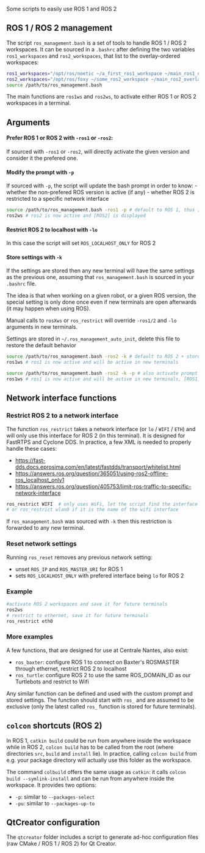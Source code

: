 Some scripts to easily use ROS 1 and ROS 2

## ROS 1 / ROS 2 management

The script `ros_management.bash` is a set of tools to handle ROS 1 / ROS 2 workspaces. It can be sourced in a `.bashrc` after defining the two variables `ros1_workspaces` and `ros2_workspaces`, that list to the overlay-ordered workspaces:

```bash
ros1_workspaces="/opt/ros/noetic ~/a_first_ros1_workspace ~/main_ros1_overlay"
ros2_workspaces="/opt/ros/foxy ~/some_ros2_workspace ~/main_ros2_overlay"
source /path/to/ros_management.bash
```

The main functions  are `ros1ws` and `ros2ws`, to activate either ROS 1 or ROS 2 workspaces in a terminal.

## Arguments

#### Prefer ROS 1 or ROS 2 with `-ros1` or `-ros2`: 

If sourced with `-ros1` or `-ros2`, will directly activate the given version and consider it the prefered one.

#### Modify the prompt with `-p`

If sourced with `-p`, the script will update the bash prompt in order to know:
    - whether the non-prefered ROS version is active (if any)
    - whether ROS 2 is restricted to a specific network interface
    
```bash
source /path/to/ros_management.bash -ros1 -p # default to ROS 1, thus [ROS1] is not displayed in the prompt
ros2ws # ros2 is now active and [ROS2] is displayed
```

#### Restrict ROS 2 to localhost with `-lo`

In this case the script will set `ROS_LOCALHOST_ONLY` for ROS 2

#### Store settings with `-k`

If the settings are stored then any new terminal will have the same settings as the previous one, assuming that `ros_management.bash` is sourced in your `.bashrc` file.

The idea is that when working on a given robot, or a given ROS version, the special setting is only done once even if new terminals are open afterwards (it may happen when using ROS).

Manual calls to `rosXws` or `ros_restrict` will override `-ros1/2` and `-lo` arguments in new terminals.

Settings are stored in `~/.ros_management_auto_init`, delete this file to restore the default behavior

```bash
source /path/to/ros_management.bash -ros2 -k # default to ROS 2 + store settings
ros1ws # ros1 is now active and will be active in new terminals
```
```bash
source /path/to/ros_management.bash -ros2 -k -p # also activate prompt
ros1ws # ros1 is now active and will be active in new terminals, [ROS1] is displayed as well
```

## Network interface functions

### Restrict ROS 2 to a network interface

The function `ros_restrict` takes a network interface (or `lo` / `WIFI` / `ETH`) and will only use this interface for ROS 2 (in this terminal).
It is designed for FastRTPS and Cyclone DDS. In practice, a few XML is needed to properly handle these cases:
- https://fast-dds.docs.eprosima.com/en/latest/fastdds/transport/whitelist.html
- https://answers.ros.org/question/365051/using-ros2-offline-ros_localhost_only1
- https://answers.ros.org/question/405753/limit-ros-traffic-to-specific-network-interface

```bash
ros_restrict WIFI  # only uses WiFi, let the script find the interface name
# or ros_restrict wlan0 if it is the name of the wifi interface
```
If `ros_management.bash` was sourced with `-k` then this restriction is forwarded to any new terminal.

### Reset network settings

Running `ros_reset` removes any previous network setting:
- unset `ROS_IP` and `ROS_MASTER_URI` for ROS 1
- sets `ROS_LOCALHOST_ONLY` with prefered interface being `lo` for ROS 2

### Example

```bash
#activate ROS 2 workspaces and save it for future terminals
ros2ws
# restrict to ethernet, save it for future terminals
ros_restrict eth0
```

### More examples

A few functions, that are designed for use at Centrale Nantes, also exist:
- `ros_baxter`: configure ROS 1 to connect on Baxter's ROSMASTER through ethernet, restrict ROS 2 to localhost
- `ros_turtle`: configure ROS 2 to use the same ROS_DOMAIN_ID as our Turtlebots and restrict to Wifi

Any similar function can be defined and used with the custom prompt and stored settings. The function should start with `ros_` and are assumed to be exclusive (only the latest called `ros_` function is stored for future terminals).

## `colcon` shortcuts (ROS 2)

In ROS 1, `catkin build` could be run from anywhere inside the workspace while in ROS 2, `colcon build` has to be called from the root (where directories `src`, `build` and `install` lie). In practice, calling `colcon build` from e.g. your package directory will actually use this folder as the workspace.

The command `colbuild` offers the same usage as `catkin`: it calls `colcon build --symlink-install` and can be run from anywhere inside the workspace. It provides two options:
- `-p`: similar to `--packages-select`
- `-pu`: similar to `--packages-up-to`

## QtCreator configuration

The `qtcreator` folder includes a script to generate ad-hoc configuration files (raw CMake / ROS 1 / ROS 2) for Qt Creator.
